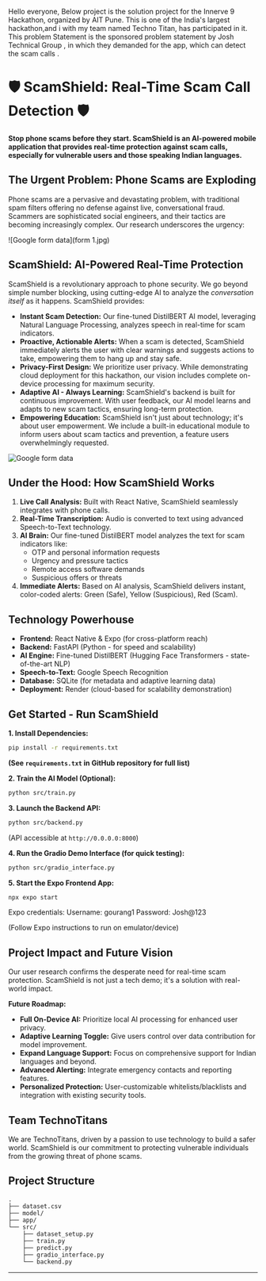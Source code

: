 Hello everyone, 
Below project is the solution project for the Innerve 9 Hackathon, organized by AIT Pune. This is one of the India's largest hackathon,and i with my team named Techno Titan, has participated in it.
This problem Statement is the sponsored problem statement by Josh Technical Group , in which they demanded for the app, which can detect the scam calls .


# 🛡️ ScamShield: Real-Time Scam Call Detection 🛡️


**Stop phone scams before they start.  ScamShield is an AI-powered mobile application that provides real-time protection against scam calls, especially for vulnerable users and those speaking Indian languages.**

## The Urgent Problem: Phone Scams are Exploding

Phone scams are a pervasive and devastating problem, with traditional spam filters offering no defense against live, conversational fraud. Scammers are sophisticated social engineers, and their tactics are becoming increasingly complex.  Our research underscores the urgency:

![Google form data](form 1.jpg)

## ScamShield:  AI-Powered Real-Time Protection

ScamShield is a revolutionary approach to phone security. We go beyond simple number blocking, using cutting-edge AI to analyze the *conversation itself* as it happens. ScamShield provides:

*   **Instant Scam Detection:**  Our fine-tuned DistilBERT AI model, leveraging Natural Language Processing, analyzes speech in real-time for scam indicators.
*   **Proactive, Actionable Alerts:**  When a scam is detected, ScamShield immediately alerts the user with clear warnings and suggests actions to take, empowering them to hang up and stay safe.
*   **Privacy-First Design:**  We prioritize user privacy. While demonstrating cloud deployment for this hackathon, our vision includes complete on-device processing for maximum security.
*   **Adaptive AI - Always Learning:** ScamShield's backend is built for continuous improvement. With user feedback, our AI model learns and adapts to new scam tactics, ensuring long-term protection.
*   **Empowering Education:**  ScamShield isn't just about technology; it's about user empowerment.  We include a built-in educational module to inform users about scam tactics and prevention, a feature users overwhelmingly requested.

![Google form data](form2.jpg)

## Under the Hood: How ScamShield Works

1.  **Live Call Analysis:**  Built with React Native, ScamShield seamlessly integrates with phone calls.
2.  **Real-Time Transcription:**  Audio is converted to text using advanced Speech-to-Text technology.
3.  **AI Brain:**  Our fine-tuned DistilBERT model analyzes the text for scam indicators like:
    *   OTP and personal information requests
    *   Urgency and pressure tactics
    *   Remote access software demands
    *   Suspicious offers or threats
4.  **Immediate Alerts:**  Based on AI analysis, ScamShield delivers instant, color-coded alerts: Green (Safe), Yellow (Suspicious), Red (Scam).

## Technology Powerhouse

*   **Frontend:** React Native & Expo (for cross-platform reach)
*   **Backend:** FastAPI (Python - for speed and scalability)
*   **AI Engine:** Fine-tuned DistilBERT (Hugging Face Transformers - state-of-the-art NLP)
*   **Speech-to-Text:** Google Speech Recognition
*   **Database:** SQLite (for metadata and adaptive learning data)
*   **Deployment:** Render (cloud-based for scalability demonstration)

## Get Started - Run ScamShield

**1. Install Dependencies:**

```bash
pip install -r requirements.txt
```

**(See `requirements.txt` in GitHub repository for full list)**

**2. Train the AI Model (Optional):**

```bash
python src/train.py
```

**3. Launch the Backend API:**

```bash
python src/backend.py
```

(API accessible at `http://0.0.0.0:8000`)

**4. Run the Gradio Demo Interface (for quick testing):**

```bash
python src/gradio_interface.py
```

**5. Start the Expo Frontend App:**

```bash
npx expo start
```

Expo credentials:
Username: gourang1
Password: Josh@123

(Follow Expo instructions to run on emulator/device)

## Project Impact and Future Vision

Our user research confirms the desperate need for real-time scam protection. ScamShield is not just a tech demo; it's a solution with real-world impact.

**Future Roadmap:**

*   **Full On-Device AI:**  Prioritize local AI processing for enhanced user privacy.
*   **Adaptive Learning Toggle:**  Give users control over data contribution for model improvement.
*   **Expand Language Support:**  Focus on comprehensive support for Indian languages and beyond.
*   **Advanced Alerting:**  Integrate emergency contacts and reporting features.
*   **Personalized Protection:**  User-customizable whitelists/blacklists and integration with existing security tools.

## Team TechnoTitans

We are TechnoTitans, driven by a passion to use technology to build a safer world. ScamShield is our commitment to protecting vulnerable individuals from the growing threat of phone scams.

## Project Structure

```
.
├── dataset.csv
├── model/
├── app/
└── src/
    ├── dataset_setup.py
    ├── train.py
    ├── predict.py
    ├── gradio_interface.py
    └── backend.py
```


---
